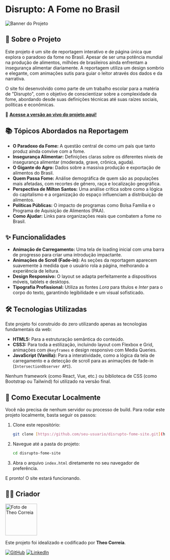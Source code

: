 #  Disrupto: A Fome no Brasil

![Banner do Projeto](httpsa-fome-no-brasil.png)

## 📖 Sobre o Projeto

Este projeto é um site de reportagem interativo e de página única que explora o paradoxo da fome no Brasil. Apesar de ser uma potência mundial na produção de alimentos, milhões de brasileiros ainda enfrentam a insegurança alimentar diariamente. A reportagem utiliza um design sombrio e elegante, com animações sutis para guiar o leitor através dos dados e da narrativa.

O site foi desenvolvido como parte de um trabalho escolar para a matéria de "Disrupto", com o objetivo de conscientizar sobre a complexidade da fome, abordando desde suas definições técnicas até suas raízes sociais, políticas e econômicas.

🔗 **[Acesse a versão ao vivo do projeto aqui!](https://disrupto-fome-site.vercel.app/)** 

## 📚 Tópicos Abordados na Reportagem

* **O Paradoxo da Fome:** A questão central de como um país que tanto produz ainda convive com a fome.
* **Insegurança Alimentar:** Definições claras sobre os diferentes níveis de insegurança alimentar (moderada, grave, crônica, aguda).
* **O Gigante do Agro:** Dados sobre a massiva produção e exportação de alimentos do Brasil.
* **Quem Passa Fome:** Análise demográfica de quem são as populações mais afetadas, com recortes de gênero, raça e localização geográfica.
* **Perspectiva de Milton Santos:** Uma análise crítica sobre como a lógica do capitalismo e a organização do espaço influenciam a distribuição de alimentos.
* **Políticas Públicas:** O impacto de programas como Bolsa Família e o Programa de Aquisição de Alimentos (PAA).
* **Como Ajudar:** Links para organizações reais que combatem a fome no Brasil.

## ✨ Funcionalidades

* **Animação de Carregamento:** Uma tela de loading inicial com uma barra de progresso para criar uma introdução impactante.
* **Animações de Scroll (Fade-in):** As seções da reportagem aparecem suavemente à medida que o usuário rola a página, melhorando a experiência de leitura.
* **Design Responsivo:** O layout se adapta perfeitamente a dispositivos móveis, tablets e desktops.
* **Tipografia Profissional:** Utiliza as fontes *Lora* para títulos e *Inter* para o corpo do texto, garantindo legibilidade e um visual sofisticado.

## 🛠️ Tecnologias Utilizadas

Este projeto foi construído do zero utilizando apenas as tecnologias fundamentais da web:

* **HTML5:** Para a estruturação semântica do conteúdo.
* **CSS3:** Para toda a estilização, incluindo layout com Flexbox e Grid, animações com `@keyframes` e design responsivo com Media Queries.
* **JavaScript (Vanilla):** Para a interatividade, como a lógica da tela de carregamento e a detecção de scroll para as animações de fade-in (`IntersectionObserver API`).

Nenhum framework (como React, Vue, etc.) ou biblioteca de CSS (como Bootstrap ou Tailwind) foi utilizado na versão final.

## 🚀 Como Executar Localmente

Você não precisa de nenhum servidor ou processo de build. Para rodar este projeto localmente, basta seguir os passos:

1.  Clone este repositório:
    ```bash
    git clone [https://github.com/seu-usuario/disrupto-fome-site.git](https://github.com/seu-usuario/disrupto-fome-site.git)
    ```
2.  Navegue até a pasta do projeto:
    ```bash
    cd disrupto-fome-site
    ```
3.  Abra o arquivo `index.html` diretamente no seu navegador de preferência.

E pronto! O site estará funcionando.

## 👨‍💻 Criador

<img src="https://avatars.githubusercontent.com/u/78923769?v=4" width="100" alt="Foto de Theo Correia">

Este projeto foi idealizado e codificado por **Theo Correia**.

[![GitHub](https://img.shields.io/badge/GitHub-181717?style=for-the-badge&logo=github&logoColor=white)](https://github.com/TheoMGtech)
[![LinkedIn](https://img.shields.io/badge/LinkedIn-0A66C2?style=for-the-badge&logo=linkedin&logoColor=white)](https://www.linkedin.com/in/theo-correia-martins-b9355325b/)
